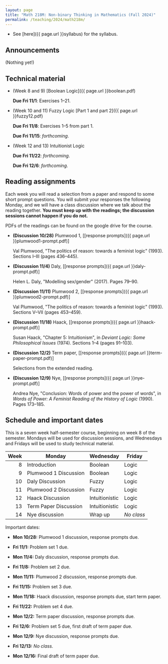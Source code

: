 ```yaml
---
layout: page
title: "Math 218M: Non-binary Thinking in Mathematics (Fall 2024)"
permalink: /teaching/2024/math218m/
---
```


* See [here]({{ page.url }}syllabus) for the syllabus.


Announcements
-------------

(Nothing yet!)

Technical material
-------

* (Week 8 and 9) [Boolean Logic]({{ page.url }}boolean.pdf)

    **Due Fri 11/1**: Exercises 1–21.

* (Week 10 and 11) Fuzzy Logic [Part 1 and part 2]({{ page.url }}fuzzy12.pdf)

    **Due Fri 11/8**: Exercises 1–5 from part 1.

    **Due Fri 11/15**: *forthcoming*.

* (Week 12 and 13) Intuitionist Logic

    **Due Fri 11/22**: *forthcoming*.

    **Due Fri 12/6**: *forthcoming*.

Reading assignments
-------

Each week you will read a selection from a paper and respond to some short prompt questions. You will submit your responses the following Monday, and we will have a class discussion where we talk about the reading together. **You must keep up with the readings; the discussion sessions cannot happen if you do not.**

PDFs of the readings can be found on the google drive for the course.

* **(Discussion 10/28)** Plumwood 1, [[response prompts]({{ page.url }}plumwood1-prompt.pdf)]

    Val Plumwood, "The politics of reason: towards a feminist logic" (1993). Sections I–III (pages 436–445).

* **(Discussion 11/4)** Daly, [[response prompts]({{ page.url }}daly-prompt.pdf)]

    Helen L. Daly, "Modelling sex/gender" (2017). Pages 79–90.

* **(Discussion 11/11)** Plumwood 2, [[response prompts]({{ page.url }}plumwood2-prompt.pdf)]

    Val Plumwood, "The politics of reason: towards a feminist logic" (1993). Sections V–VII (pages 453–459).

* **(Discussion 11/18)** Haack, [[response prompts]({{ page.url }}haack-prompt.pdf)]

    Susan Haack, "Chapter 5: Intuitionism", in *Deviant Logic: Some Philosophical Issues* (1974). Sections 1–4 (pages 91–103).

* **(Discussion 12/2)** Term paper, [[response prompts]({{ page.url }}term-paper-prompt.pdf)]

    Selections from the extended reading.

* **(Discussion 12/9)** Nye, [[response prompts]({{ page.url }}nye-prompt.pdf)]

    Andrea Nye, "Conclusion: Words of power and the power of words", in *Words of Power: A Feminist Reading of the History of Logic* (1990). Pages 173–185.

Schedule and important dates
--------

This is a seven week half-semester course, beginning on week 8 of the semester. Mondays will be used for discussion sessions, and Wednesdays and Fridays will be used to study technical material.

| Week | Monday | Wednesday | Friday |
|-----:|--------|-----------|--------|
| 8 | Introduction | Boolean | Logic |
| 9 | Plumwood 1 Discussion | Boolean | Logic |
|10 | Daly Discussion | Fuzzy | Logic |
|11 | Plumwood 2 Discussion | Fuzzy | Logic |
|12 | Haack Discussion | Intuitionistic | Logic |
|13 | Term Paper Discussion | Intuitionistic | Logic |
|14 | Nye discussion | Wrap up | *No class* |

Important dates:

* **Mon 10/28:** Plumwood 1 discussion, response prompts due.

* **Fri 11/1:** Problem set 1 due.

* **Mon 11/4:** Daly discussion, response prompts due.

* **Fri 11/8:** Problem set 2 due.

* **Mon 11/11:** Plumwood 2 discussion, response prompts due.

* **Fri 11/15:** Problem set 3 due.

* **Mon 11/18:** Haack discussion, response prompts due, start term paper.

* **Fri 11/22:** Problem set 4 due.

* **Mon 12/2:** Term paper discussion, response prompts due.

* **Fri 12/6:** Problem set 5 due, first draft of term paper due.

* **Mon 12/9:** Nye discussion, response prompts due.

* **Fri 12/13:** *No class.*

* **Mon 12/16:** Final draft of term paper due.
